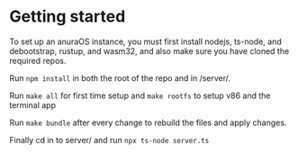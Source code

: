 # Getting started

To set up an anuraOS instance, you must first install nodejs, ts-node, and debootstrap, rustup, and wasm32, and also make sure you have cloned the required repos.

Run `npm install` in both the root of the repo and in /server/.

Run `make all` for first time setup and `make rootfs` to setup v86 and the terminal app 

Run `make bundle` after every change to rebuild the files and apply changes.

Finally cd in to server/ and run `npx ts-node server.ts`
